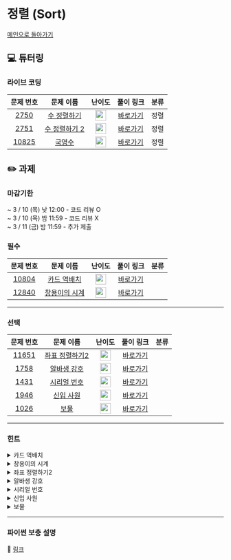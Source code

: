 # 정렬 (Sort)

[메인으로 돌아가기](https://github.com/Altu-Bitu-2/Notice)

## 💻 튜터링

### 라이브 코딩

|문제 번호|문제 이름|난이도|풀이 링크|분류|
| :-----: | :-----: | :-----: | :-----: | :-----: |
|<a href="https://www.acmicpc.net/problem/2750" target="_blank">2750</a>|<a href="https://www.acmicpc.net/problem/2750" target="_blank">수 정렬하기</a>|<img height="25px" width="25px" src="https://static.solved.ac/tier_small/5.svg"/>|[바로가기](https://github.com/Altu-Bitu-2/Notice/blob/main/03%EC%9B%94%2004%EC%9D%BC%20-%20%EC%A0%95%EB%A0%AC/%EB%9D%BC%EC%9D%B4%EB%B8%8C%20%EC%BD%94%EB%94%A9/2750.cpp)|정렬|
|<a href="https://www.acmicpc.net/problem/2751" target="_blank">2751</a>|<a href="https://www.acmicpc.net/problem/2751" target="_blank">수 정렬하기 2</a>|<img height="25px" width="25px" src="https://static.solved.ac/tier_small/6.svg"/>|[바로가기](https://github.com/Altu-Bitu-2/Notice/blob/main/03%EC%9B%94%2004%EC%9D%BC%20-%20%EC%A0%95%EB%A0%AC/%EB%9D%BC%EC%9D%B4%EB%B8%8C%20%EC%BD%94%EB%94%A9/2751.cpp)|정렬|
|<a href="https://www.acmicpc.net/problem/10825" target="_blank">10825</a>|<a href="https://www.acmicpc.net/problem/10825" target="_blank">국영수</a>|<img height="25px" width="25px" src="https://static.solved.ac/tier_small/7.svg"/>|[바로가기](https://github.com/Altu-Bitu-2/Notice/blob/main/03%EC%9B%94%2004%EC%9D%BC%20-%20%EC%A0%95%EB%A0%AC/%EB%9D%BC%EC%9D%B4%EB%B8%8C%20%EC%BD%94%EB%94%A9/10825.cpp)|정렬|


## ✏️ 과제
### 마감기한
~ 3 / 10 (목) 낮 12:00 - 코드 리뷰 O </br>
~ 3 / 10 (목) 밤 11:59 - 코드 리뷰 X </br>
~ 3 / 11 (금) 밤 11:59 - 추가 제출 </br>

### 필수

|문제 번호|문제 이름|난이도|풀이 링크|분류|
| :-----: | :-----: | :-----: | :-----: | :-----: |
|<a href="https://www.acmicpc.net/problem/10804" target="_blank">10804</a>|<a href="https://www.acmicpc.net/problem/10804" target="_blank">카드 역배치</a>|<img height="25px" width="25px" src="https://static.solved.ac/tier_small/4.svg"/>|[바로가기]()||
|<a href="https://www.acmicpc.net/problem/12840" target="_blank">12840</a>|<a href="https://www.acmicpc.net/problem/12840" target="_blank">창용이의 시계</a>|<img height="25px" width="25px" src="https://static.solved.ac/tier_small/3.svg"/>|[바로가기]()||


---

### 선택

|문제 번호|문제 이름|난이도|풀이 링크|분류|
| :-----: | :-----: | :-----: | :-----: | :-----: |
|<a href="https://www.acmicpc.net/problem/11651" target="_blank">11651</a>|<a href="https://www.acmicpc.net/problem/11651" target="_blank">좌표 정렬하기2</a>|<img height="25px" width="25px" src="https://static.solved.ac/tier_small/9.svg"/>|[바로가기]()||
|<a href="https://www.acmicpc.net/problem/1758" target="_blank">1758</a>|<a href="https://www.acmicpc.net/problem/1758" target="_blank">알바생 강호</a>|<img height="25px" width="25px" src="https://static.solved.ac/tier_small/7.svg"/>|[바로가기]()||
|<a href="https://www.acmicpc.net/problem/1431" target="_blank">1431</a>|<a href="https://www.acmicpc.net/problem/1431" target="_blank">시리얼 번호</a>|<img height="25px" width="25px" src="https://static.solved.ac/tier_small/8.svg"/>|[바로가기]()||
|<a href="https://www.acmicpc.net/problem/1946" target="_blank">1946</a>|<a href="https://www.acmicpc.net/problem/1946" target="_blank">신입 사원</a>|<img height="25px" width="25px" src="https://static.solved.ac/tier_small/10.svg"/>|[바로가기]()||
|<a href="https://www.acmicpc.net/problem/1026" target="_blank">1026</a>|<a href="https://www.acmicpc.net/problem/1026" target="_blank">보물</a>|<img height="25px" width="25px" src="https://static.solved.ac/tier_small/7.svg"/>|[바로가기]()||

---

### 힌트

<details>
<summary>카드 역배치</summary>
<div markdown="1">
&nbsp;&nbsp;&nbsp;&nbsp;카드는 20개로 한정되어 있으니 시간초과 날 걱정은 없어 보여요. 문제에서 하란 대로 해볼까요! 카드를 역순으로 바꾸는 건 어떻게 할 수 있을까요? 튜터링 때 배운 걸 활용해 볼 수 있어요!
</div>
</details>

<details>
<summary>창용이의 시계</summary>
<div markdown="1">
&nbsp;&nbsp;&nbsp;&nbsp;시간계산을 용이하게 하기 위해서 시,분,초를 하나의 수직선 상에 위치시켜볼까요? 그리고 나서, 시계를 앞으로 돌리면 시간이 증가하고, 뒤로 돌리면 시간이 감소하는 것을 그대로 구현하면 될 것 같아요. 그런데 한 없이 시간이 뒤로 간다면 어떻게 될까요..?
</div>
</details>

<details>
<summary>좌표 정렬하기2</summary>
<div markdown="1">
&nbsp;&nbsp;&nbsp;&nbsp;튜터링 때 다룬 응용문제에서 배운 부분을 활용해 볼 수 있겠어요!
</div>
</details>

<details>
<summary>알바생 강호</summary>
<div markdown="1">
&nbsp;&nbsp;&nbsp;&nbsp;강호가 팁을 가장 많이 받을 수 있는 배치는 어떻게 될까요? 1등 사람의 팁이 적어야 좋을지 많아야 좋을지를 생각해 봅시다!
</div>
</details>

<details>
<summary>시리얼 번호</summary>
<div markdown="1">
&nbsp;&nbsp;&nbsp;&nbsp;우선 문제에서 원하는 조건대로 정렬을 하는 문제이니, 비교함수를 활용해야할 것 같아요. 그런데 문자열을 다루는 게 조금 까다로워 보이네요! 문자를 숫자로, 숫자를 문자로 어떻게 다룰 수 있을까요?
</div>
</details>

<details>
<summary>신입 사원</summary>
<div markdown="1">
&nbsp;&nbsp;&nbsp;&nbsp;서류심사와 면접심사의 성적을 모두 고려해 동시에 비교하려니 힘드네요. 하나의 심사 순위만 비교하려면 어떻게 해야 할까요?
</div>
</details>

<details>
<summary>보물</summary>
<div markdown="1">
&nbsp;&nbsp;&nbsp;&nbsp;문제에 함정이 있어요. B는 재배열 할 수 없지만 A는 재배열이 가능하죠!
</div>
</details>

---

### 파이썬 보충 설명

🔗 [링크](https://diamond-drum-0d1.notion.site/7b889a419edc4a93b55986ca93877e2f)

